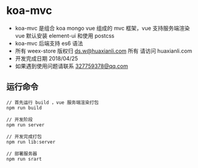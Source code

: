 # koa-mvc
- koa-mvc 是组合 koa mongo vue 组成的 mvc 框架，vue 支持服务端渲染 vue 默认安装 element-ui 和使用 postcss
- koa-mvc 后端支持 es6 语法
- 所有 weex-store 版权归 ds.w@huaxianli.com 所有 请访问 huaxianli.com
- 开发完成日期 2018/04/25
- 如果遇到使用问题请联系 327759378@qq.com

## 运行命令

```
// 首先运行 build ，vue 服务端渲染打包
npm run build

// 开发阶段
npm run server

// 开发完成打包
npm run lib:server

// 部署服务器
npm run srart

```